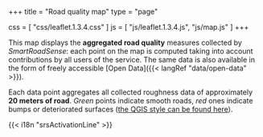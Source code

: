 +++
title = "Road quality map"
type = "page"

css = [
    "css/leaflet.1.3.4.css"
]
js = [
    "js/leaflet.1.3.4.js",
    "js/map.js"
]
+++

<div id="mapdiv"></div>

This map displays the **aggregated road quality** measures collected by *SmartRoadSense*:
each point on the map is computed taking into account contributions by all users of the service.
The same data is also available in the form of freely accessible [Open Data]({{< langRef "data/open-data" >}}).

Each data point aggregates all collected roughness data of approximately **20&nbsp;meters of road**.
*Green* points indicate smooth roads, *red* ones indicate bumps or deteriorated surfaces ([the QGIS style can be found here](http://www.c4rs.eu/wp-content/uploads/2018/09/colour-scale.zip)).

<p>
{{< i18n "srsActivationLine" >}}
</p>
